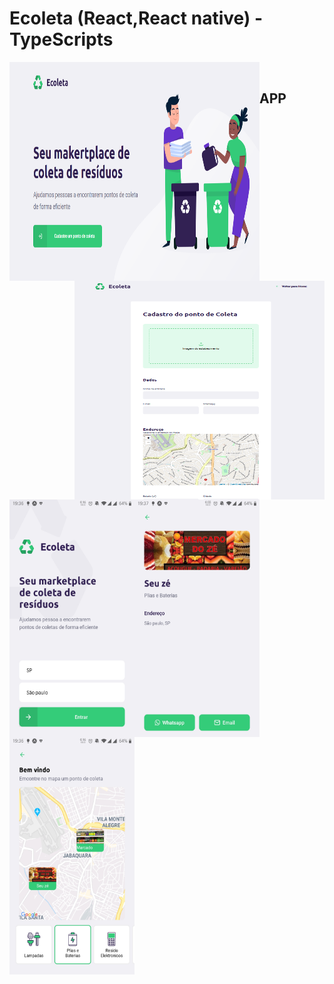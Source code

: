 # Ecoleta (React,React native) - TypeScripts
<img src="https://github.com/raphaom35/Ecoleta/blob/master/imgs/web1.PNG" width="400" height="350" align="left"/> 
<img src="https://github.com/raphaom35/Ecoleta/blob/master/imgs/web2.PNG" width="400" height="350" align="right"/>
&nbsp;&nbsp;
<h2>APP</h2>
<img src="https://github.com/raphaom35/Ecoleta/blob/master/imgs/mobile1.jpg" width="200" height="380" align="left"/>
<img src="https://github.com/raphaom35/Ecoleta/blob/master/imgs/mobile2.jpg" width="200" height="380" align="center"/>
<img src="https://github.com/raphaom35/Ecoleta/blob/master/imgs/mobile3.jpg" width="200" height="380" align="center" />
